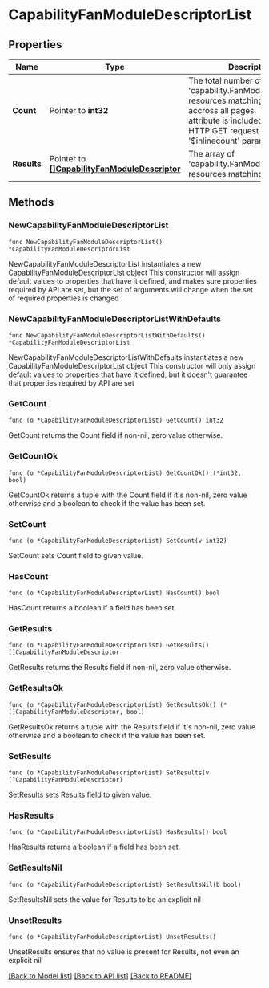 # CapabilityFanModuleDescriptorList

## Properties

Name | Type | Description | Notes
------------ | ------------- | ------------- | -------------
**Count** | Pointer to **int32** | The total number of &#39;capability.FanModuleDescriptor&#39; resources matching the request, accross all pages. The &#39;Count&#39; attribute is included when the HTTP GET request includes the &#39;$inlinecount&#39; parameter. | [optional] 
**Results** | Pointer to [**[]CapabilityFanModuleDescriptor**](capability.FanModuleDescriptor.md) | The array of &#39;capability.FanModuleDescriptor&#39; resources matching the request. | [optional] 

## Methods

### NewCapabilityFanModuleDescriptorList

`func NewCapabilityFanModuleDescriptorList() *CapabilityFanModuleDescriptorList`

NewCapabilityFanModuleDescriptorList instantiates a new CapabilityFanModuleDescriptorList object
This constructor will assign default values to properties that have it defined,
and makes sure properties required by API are set, but the set of arguments
will change when the set of required properties is changed

### NewCapabilityFanModuleDescriptorListWithDefaults

`func NewCapabilityFanModuleDescriptorListWithDefaults() *CapabilityFanModuleDescriptorList`

NewCapabilityFanModuleDescriptorListWithDefaults instantiates a new CapabilityFanModuleDescriptorList object
This constructor will only assign default values to properties that have it defined,
but it doesn't guarantee that properties required by API are set

### GetCount

`func (o *CapabilityFanModuleDescriptorList) GetCount() int32`

GetCount returns the Count field if non-nil, zero value otherwise.

### GetCountOk

`func (o *CapabilityFanModuleDescriptorList) GetCountOk() (*int32, bool)`

GetCountOk returns a tuple with the Count field if it's non-nil, zero value otherwise
and a boolean to check if the value has been set.

### SetCount

`func (o *CapabilityFanModuleDescriptorList) SetCount(v int32)`

SetCount sets Count field to given value.

### HasCount

`func (o *CapabilityFanModuleDescriptorList) HasCount() bool`

HasCount returns a boolean if a field has been set.

### GetResults

`func (o *CapabilityFanModuleDescriptorList) GetResults() []CapabilityFanModuleDescriptor`

GetResults returns the Results field if non-nil, zero value otherwise.

### GetResultsOk

`func (o *CapabilityFanModuleDescriptorList) GetResultsOk() (*[]CapabilityFanModuleDescriptor, bool)`

GetResultsOk returns a tuple with the Results field if it's non-nil, zero value otherwise
and a boolean to check if the value has been set.

### SetResults

`func (o *CapabilityFanModuleDescriptorList) SetResults(v []CapabilityFanModuleDescriptor)`

SetResults sets Results field to given value.

### HasResults

`func (o *CapabilityFanModuleDescriptorList) HasResults() bool`

HasResults returns a boolean if a field has been set.

### SetResultsNil

`func (o *CapabilityFanModuleDescriptorList) SetResultsNil(b bool)`

 SetResultsNil sets the value for Results to be an explicit nil

### UnsetResults
`func (o *CapabilityFanModuleDescriptorList) UnsetResults()`

UnsetResults ensures that no value is present for Results, not even an explicit nil

[[Back to Model list]](../README.md#documentation-for-models) [[Back to API list]](../README.md#documentation-for-api-endpoints) [[Back to README]](../README.md)


